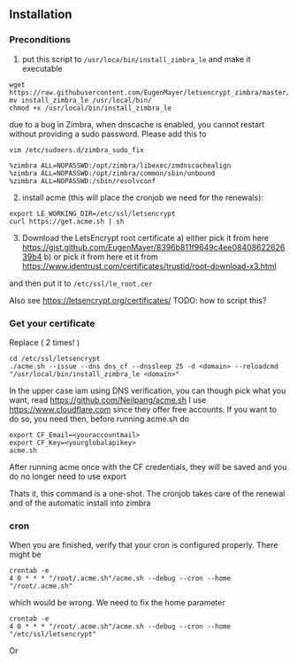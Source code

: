 
## Installation

### Preconditions
1. put this script to `/usr/loca/bin/install_zimbra_le` and make it executable
```
wget https://raw.githubusercontent.com/EugenMayer/letsencrypt_zimbra/master/install_zimbra_le
mv install_zimbra_le /usr/local/bin/
chmod +x /usr/local/bin/install_zimbra_le
````

due to a bug in Zimbra, when dnscache is enabled, you cannot restart without providing a sudo password. Please add this to 

`vim /etc/sudoers.d/zimbra_sudo_fix`

```
%zimbra ALL=NOPASSWD:/opt/zimbra/libexec/zmdnscachealign
%zimbra ALL=NOPASSWD:/opt/zimbra/common/sbin/unbound
%zimbra ALL=NOPASSWD:/sbin/resolvconf
```

2. install acme (this will place the cronjob we need for the renewals): 

```
export LE_WORKING_DIR=/etc/ssl/letsencrypt
curl https://get.acme.sh | sh
```

3. Download the LetsEncrypt root certificate
a) either pick it from here https://gist.github.com/EugenMayer/8396b811f9649c4ee0840862262639b4
b) or pick it from here et it from https://www.identrust.com/certificates/trustid/root-download-x3.html 

and then put it to ```/etc/ssl/le_root.cer```

Also see https://letsencrypt.org/certificates/
TODO: how to script this? 

### Get your certificate

Replace <domain> ( 2 times! )

```
cd /etc/ssl/letsencrypt
./acme.sh --issue --dns dns_cf --dnssleep 25 -d <domain> --reloadcmd "/usr/local/bin/install_zimbra_le <domain>"
```

In the upper case iam using DNS verification, you can though pick what you want, read https://github.com/Neilpang/acme.sh
I use https://www.cloudflare.com since they offer free accounts. If you want to do so, you need then, before running acme.sh do

```
export CF_Email=<youraccountmail>
export CF_Key=<yourglobalapikey>
acme.sh
```

After running acme once with the CF credentials, they will be saved and you do no longer need to use export

Thats it, this command is a one-shot. The cronjob takes care of the renewal and of the automatic install into zimbra

### cron

When you are finished, verify that your cron is configured properly. There might be 

```
crontab -e
4 0 * * * "/root/.acme.sh"/acme.sh --debug --cron --home "/root/.acme.sh"
```

which would be wrong. We need to fix the home parameter

```
crontab -e
4 0 * * * "/root/.acme.sh"/acme.sh --debug --cron --home "/etc/ssl/letsencrypt"
```

Or 
